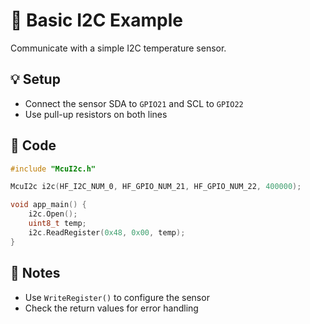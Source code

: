 # 🔄 Basic I2C Example

Communicate with a simple I2C temperature sensor.

## 💡 Setup
- Connect the sensor SDA to `GPIO21` and SCL to `GPIO22`
- Use pull-up resistors on both lines

## 🚀 Code
```cpp
#include "McuI2c.h"

McuI2c i2c(HF_I2C_NUM_0, HF_GPIO_NUM_21, HF_GPIO_NUM_22, 400000);

void app_main() {
    i2c.Open();
    uint8_t temp;
    i2c.ReadRegister(0x48, 0x00, temp);
}
```

## 📝 Notes
- Use `WriteRegister()` to configure the sensor
- Check the return values for error handling
